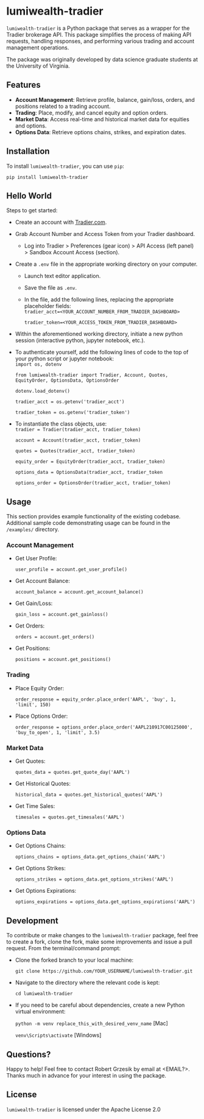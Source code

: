 # lumiwealth-tradier

`lumiwealth-tradier` is a Python package that serves as a wrapper for the Tradier brokerage API. This package simplifies the process of making API requests, handling responses, and performing various trading and account management operations.

The package was originally developed by data science graduate students at the University of Virginia.

## Features

- **Account Management**: Retrieve profile, balance, gain/loss, orders, and positions related to a trading account.
- **Trading**: Place, modify, and cancel equity and option orders.
- **Market Data**: Access real-time and historical market data for equities and options.
- **Options Data**: Retrieve options chains, strikes, and expiration dates.

## Installation

To install `lumiwealth-tradier`, you can use `pip`:

`pip install lumiwealth-tradier`

## Hello World

Steps to get started:
  * Create an account with <a href='https://tradier.com/'>Tradier.com</a>.
  * Grab Account Number and Access Token from your Tradier dashboard.
    * Log into Tradier > Preferences (gear icon) > API Access (left panel) > Sandbox Account Access (section).
  * Create a `.env` file in the appropriate working directory on your computer.
    * Launch text editor application.
    * Save the file as `.env`.
    * In the file, add the following lines, replacing the appropriate placeholder fields: <br>
        `tradier_acct=<YOUR_ACCOUNT_NUMBER_FROM_TRADIER_DASHBOARD>`

        `tradier_token=<YOUR_ACCESS_TOKEN_FROM_TRADIER_DASHBOARD>`
  * Within the aforementioned working directory, initiate a new python session (interactive python, jupyter notebook, etc.).
  * To authenticate yourself, add the following lines of code to the top of your python script or jupyter notebook: <br>
      `import os, dotenv`
      
      `from lumiwealth-tradier import Tradier, Account, Quotes, EquityOrder, OptionsData, OptionsOrder`
      
      `dotenv.load_dotenv()`
      
      `tradier_acct = os.getenv('tradier_acct')`
      
      `tradier_token = os.getenv('tradier_token')`
    
  * To instantiate the class objects, use: <br>
      `tradier = Tradier(tradier_acct, tradier_token)`

      `account = Account(tradier_acct, tradier_token)`

      `quotes = Quotes(tradier_acct, tradier_token)`

      `equity_order = EquityOrder(tradier_acct, tradier_token)`

      `options_data = OptionsData(tradier_acct, tradier_token`

      `options_order = OptionsOrder(tradier_acct, tradier_token)`

## Usage

This section provides example functionality of the existing codebase. Additional sample code demonstrating usage can be found in the `/examples/` directory.

### Account Management

- Get User Profile:

  `user_profile = account.get_user_profile()`

- Get Account Balance:

  `account_balance = account.get_account_balance()`

- Get Gain/Loss:

  `gain_loss = account.get_gainloss()`

- Get Orders:

  `orders = account.get_orders()`

- Get Positions:

  `positions = account.get_positions()`

### Trading

- Place Equity Order:

  `order_response = equity_order.place_order('AAPL', 'buy', 1, 'limit', 150)`

- Place Options Order:

  `order_response = options_order.place_order('AAPL210917C00125000', 'buy_to_open', 1, 'limit', 3.5)`

### Market Data

- Get Quotes:

  `quotes_data = quotes.get_quote_day('AAPL')`

- Get Historical Quotes:

  `historical_data = quotes.get_historical_quotes('AAPL')`

- Get Time Sales:

  `timesales = quotes.get_timesales('AAPL')`

### Options Data

- Get Options Chains:

  `options_chains = options_data.get_options_chain('AAPL')`

- Get Options Strikes:

  `options_strikes = options_data.get_options_strikes('AAPL')`

- Get Options Expirations:

  `options_expirations = options_data.get_options_expirations('AAPL')`

## Development

To contribute or make changes to the `lumiwealth-tradier` package, feel free to create a fork, clone the fork, make some improvements and issue a pull request. From the terminal/command prompt:

- Clone the forked branch to your local machine:

  `git clone https://github.com/YOUR_USERNAME/lumiwealth-tradier.git`

- Navigate to the directory where the relevant code is kept: 

  `cd lumiwealth-tradier`

- If you need to be careful about dependencies, create a new Python virtual environment: <br>

  `python -m venv replace_this_with_desired_venv_name` [Mac] <br>
  
  `venv\Scripts\activate` [Windows]

## Questions?

Happy to help! Feel free to contact Robert Grzesik by email at <EMAIL?>. <br>
Thanks much in advance for your interest in using the package.

## License

`lumiwealth-tradier` is licensed under the Apache License 2.0
